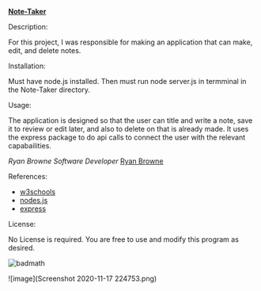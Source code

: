 [**Note-Taker**](https://github.com/ryanbrowne360/Note-Taker.git)

Description:

For this project, I was responsible for making an application that can make, edit, and delete notes.

Installation:

Must have node.js installed. Then must run node server.js in termminal in the Note-Taker directory.


Usage:

The application is designed so that the user can title and write a note, save it to review or edit later, and also to delete on that is already made. It uses the express package to do api calls to connect the user with the relevant capabailities.

*Ryan Browne Software Developer* [Ryan Browne](https://github.com/ryanbrowne360/)

References:

- [w3schools](https://www.w3schools.com/)
- [nodes.js](https://nodejs.org/en/)
- [express](https://www.npmjs.com/package/express)

License:

No License is required. You are free to use and modify this program as desired.

![badmath](https://img.shields.io/github/languages/top/nielsenjared/badmath)

![image](Screenshot 2020-11-17 224753.png)
	